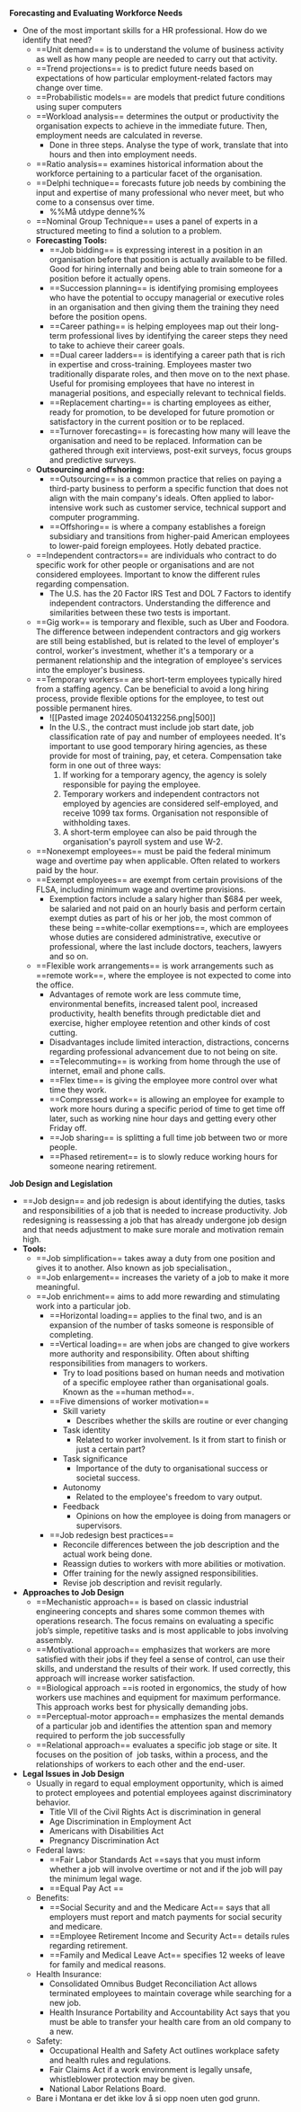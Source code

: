 **Forecasting and Evaluating Workforce Needs**
- One of the most important skills for a HR professional. How do we identify that need?
	- ==Unit demand== is to understand the volume of business activity as well as how many people are needed to carry out that activity. 
	- ==Trend projections== is to predict future needs based on expectations of how particular employment-related factors may change over time.
	- ==Probabilistic models== are models that predict future conditions using super computers
	- ==Workload analysis== determines the output or productivity the organisation expects to achieve in the immediate future. Then, employment needs are calculated in reverse.
		- Done in three steps. Analyse the type of work, translate that into hours and then into employment needs.
	- ==Ratio analysis== examines historical information about the workforce pertaining to a particular facet of the organisation. 
	- ==Delphi technique== forecasts future job needs by combining the input and expertise of many professional who never meet, but who come to a consensus over time. 
		- %%Må utdype denne%%
	- ==Nominal Group Technique== uses a panel of experts in a structured meeting to find a solution to a problem. 
	- **Forecasting Tools:**
		- ==Job bidding== is expressing interest in a position in an organisation before that position is actually available to be filled. Good for hiring internally and being able to train someone for a position before it actually opens. 
		- ==Succession planning== is identifying promising employees who have the potential to occupy managerial or executive roles in an organisation and then giving them the training they need before the position opens.
		- ==Career pathing== is helping employees map out their long-term professional lives by identifying the career steps they need to take to achieve their career goals. 
		- ==Dual career ladders== is identifying a career path that is rich in expertise and cross-training. Employees master two traditionally disparate roles, and then move on to the next phase. Useful for promising employees that have no interest in managerial positions, and especially relevant to technical fields. 
		- ==Replacement charting== is charting employees as either, ready for promotion, to be developed for future promotion or satisfactory in the current position or to be replaced. 
		- ==Turnover forecasting== is forecasting how many will leave the organisation and need to be replaced. Information can be gathered through exit interviews, post-exit surveys, focus groups and predictive surveys. 
	- **Outsourcing and offshoring:**
		- ==Outsourcing== is a common practice that relies on paying a third-party business to perform a specific function that does not align with the main company's ideals. Often applied to labor-intensive work such as customer service, technical support and computer programming.
		- ==Offshoring== is where a company establishes a foreign subsidiary and transitions from higher-paid American employees to lower-paid foreign employees. Hotly debated practice.
	- ==Independent contractors== are individuals who contract to do specific work for other people or organisations and are not considered employees. Important to know the different rules regarding compensation.
		- The U.S. has the 20 Factor IRS Test and DOL 7 Factors to identify independent contractors. Understanding the difference and similarities between these two tests is important. 
	- ==Gig work== is temporary and flexible, such as Uber and Foodora. The difference between independent contractors and gig workers are still being established, but is related to the level of employer's control, worker's investment, whether it's a temporary or a permanent relationship and the integration of employee's services into the employer's business. 
	- ==Temporary workers== are short-term employees typically hired from a staffing agency. Can be beneficial to avoid a long hiring process, provide flexible options for the employee, to test out possible permanent hires.
		- ![[Pasted image 20240504132256.png|500]]
		- In the U.S., the contract must include job start date, job classification rate of pay and number of employees needed. It's important to use good temporary hiring agencies, as these provide for most of training, pay, et cetera. Compensation take form in one out of three ways:
			1. If working for a temporary agency, the agency is solely responsible for paying the employee.
			2. Temporary workers and independent contractors not employed by agencies are considered self-employed, and receive 1099 tax forms. Organisation not responsible of withholding taxes.
			3. A short-term employee can also be paid through the organisation's payroll system and use W-2. 
	- ==Nonexempt employees== must be paid the federal minimum wage and overtime pay when applicable. Often related to workers paid by the hour. 
	- ==Exempt employees== are exempt from certain provisions of the FLSA, including minimum wage and overtime provisions. 
		- Exemption factors include a salary higher than $684 per week, be salaried and not paid on an hourly basis and perform certain exempt duties as part of his or her job, the most common of these being ==white-collar exemptions==, which are employees whose duties are considered administrative, executive or professional, where the last include doctors, teachers, lawyers and so on. 
	- ==Flexible work arrangements== is work arrangements such as ==remote work==, where the employee is not expected to come into the office. 
		- Advantages of remote work are less commute time, environmental benefits, increased talent pool, increased productivity, health benefits through predictable diet and exercise, higher employee retention and other kinds of cost cutting.
		- Disadvantages include limited interaction, distractions, concerns regarding professional advancement due to not being on site.
		- ==Telecommuting== is working from home through the use of internet, email and phone calls.
		- ==Flex time== is giving the employee more control over what time they work. 
		- ==Compressed work== is allowing an employee for example to work more hours during a specific period of time to get time off later, such as working nine hour days and getting every other Friday off. 
		- ==Job sharing== is splitting a full time job between two or more people. 
		- ==Phased retirement== is to slowly reduce working hours for someone nearing retirement. 

**Job Design and Legislation**
- ==Job design== and job redesign is about identifying the duties, tasks and responsibilities of a job that is needed to increase productivity. Job redesigning is reassessing a job that has already undergone job design and that needs adjustment to make sure morale and motivation remain high. 
- **Tools:**
	- ==Job simplification== takes away a duty from one position and gives it to another. Also known as job specialisation.,
	- ==Job enlargement== increases the variety of a job to make it more meaningful.
	- ==Job enrichment== aims to add more rewarding and stimulating work into a particular job. 
		- ==Horizontal loading== applies to the final two, and is an expansion of the number of tasks someone is responsible of completing. 
		- ==Vertical loading== are when jobs are changed to give workers more authority and responsibility. Often about shifting responsibilities from managers to workers. 
			- Try to load positions based on human needs and motivation of a specific employee rather than organisational goals. Known as the ==human method==. 
		- ==Five dimensions of worker motivation==
			- Skill variety 
				- Describes whether the skills are routine or ever changing
			- Task identity 
				- Related to worker involvement. Is it from start to finish or just a certain part?
			- Task significance
				- Importance of the duty to organisational success or societal success.
			- Autonomy
				- Related to the employee's freedom to vary output.
			- Feedback
				- Opinions on how the employee is doing from managers or supervisors.
		- ==Job redesign best practices==
			- Reconcile differences between the job description and the actual work being done. 
			- Reassign duties to workers with more abilities or motivation. 
			- Offer training for the newly assigned responsibilities.
			- Revise job description and revisit regularly. 
- **Approaches to Job Design**
	- ==Mechanistic approach== is based on classic industrial engineering concepts and shares some common themes with operations research. The focus remains on evaluating a specific job’s simple, repetitive tasks and is most applicable to jobs involving assembly.
	- ==Motivational approach== emphasizes that workers are more satisfied with their jobs if they feel a sense of control, can use their skills, and understand the results of their work. If used correctly, this approach will increase worker satisfaction.
	- ==Biological approach ==is rooted in ergonomics, the study of how workers use machines and equipment for maximum performance. This approach works best for physically demanding jobs.
	- ==Perceptual-motor approach== emphasizes the mental demands of a particular job and identifies the attention span and memory required to perform the job successfully
	- ==Relational approach== evaluates a specific job stage or site. It focuses on the position of  job tasks, within a process, and the relationships of workers to each other and the end-user.
- **Legal Issues in Job Design**
	- Usually in regard to equal employment opportunity, which is aimed to protect employees and potential employees against discriminatory behavior.
		- Title VII of the Civil Rights Act is discrimination in general
		- Age Discrimination in Employment Act
		- Americans with Disabilities Act
		- Pregnancy Discrimination Act
	- Federal laws:
		- ==Fair Labor Standards Act ==says that you must inform whether a job will involve overtime or not and if the job will pay the minimum legal wage. 
		- ==Equal Pay Act ==
	- Benefits:
		- ==Social Security and and the Medicare Act== says that all employers must report and match payments for social security and medicare. 
		- ==Employee Retirement Income and Security Act== details rules regarding retirement. 
		- ==Family and Medical Leave Act== specifies 12 weeks of leave for family and medical reasons. 
	- Health Insurance:
		- Consolidated Omnibus Budget Reconciliation Act allows terminated employees to maintain coverage while searching for a new job. 
		- Health Insurance Portability and Accountability Act says that you must be able to transfer your health care from an old company to a new. 
	- Safety:
		- Occupational Health and Safety Act outlines workplace safety and health rules and regulations.
		- Fair Claims Act if a work environment is legally unsafe, whistleblower protection may be given. 
		- National Labor Relations Board.
	- Bare i Montana er det ikke lov å si opp noen uten god grunn.